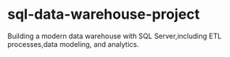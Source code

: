 # sql-data-warehouse-project
Building a modern data warehouse with SQL Server,including  ETL processes,data modeling, and analytics.
